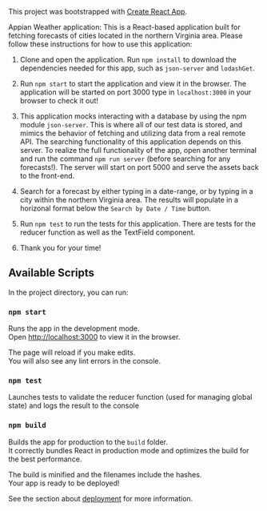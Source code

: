 This project was bootstrapped with [Create React App](https://github.com/facebook/create-react-app).

Appian Weather application:
This is a React-based application built for fetching forecasts of cities located in the northern Virginia area. Please follow these instructions for how to use this application:
1) Clone and open the application. Run `npm install` to download the dependencies needed for this app, such as `json-server` and `lodashGet`.

2) Run `npm start` to start the application and view it in the browser. The application will be started on port 3000 type in `localhost:3000` in your browser to check it out!

3) This application mocks interacting with a database by using the npm module `json-server`. This is where all of our test data is stored, and mimics the behavior of fetching and utilizing data from a real remote API. The searching functionality of this application depends on this server. To realize the full functionality of the app, open another terminal and run the command `npm run server` (before searching for any forecasts!). The server will start on port 5000 and serve the assets back to the front-end.

4) Search for a forecast by either typing in a date-range, or by typing in a city within the northern Virginia area. The results will populate in a horizonal format below the `Search by Date / Time` button.

5) Run `npm test` to run the tests for this application. There are tests for the reducer function as well as the TextField component.

6) Thank you for your time!

## Available Scripts

In the project directory, you can run:

### `npm start`

Runs the app in the development mode.<br />
Open [http://localhost:3000](http://localhost:3000) to view it in the browser.

The page will reload if you make edits.<br />
You will also see any lint errors in the console.

### `npm test`

Launches tests to validate the reducer function (used for managing global state) and logs the result to the console

### `npm build`

Builds the app for production to the `build` folder.<br />
It correctly bundles React in production mode and optimizes the build for the best performance.

The build is minified and the filenames include the hashes.<br />
Your app is ready to be deployed!

See the section about [deployment](https://facebook.github.io/create-react-app/docs/deployment) for more information.

